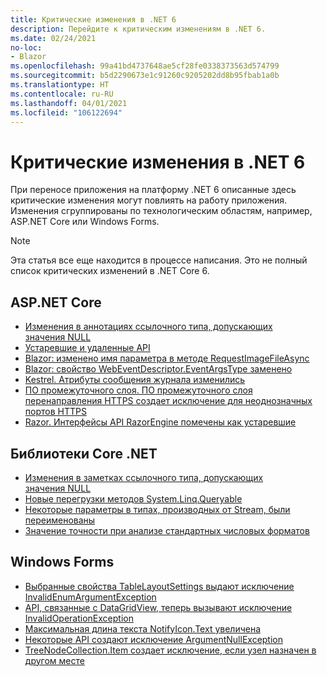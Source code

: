 ```yaml
---
title: Критические изменения в .NET 6
description: Перейдите к критическим изменениям в .NET 6.
ms.date: 02/24/2021
no-loc:
- Blazor
ms.openlocfilehash: 99a41bd4737648ae5cf28fe0338373563d574799
ms.sourcegitcommit: b5d2290673e1c91260c9205202dd8b95fbab1a0b
ms.translationtype: HT
ms.contentlocale: ru-RU
ms.lasthandoff: 04/01/2021
ms.locfileid: "106122694"
---
```

# <a name="breaking-changes-in-net-6"></a>Критические изменения в .NET 6

При переносе приложения на платформу .NET 6 описанные здесь критические изменения могут повлиять на работу приложения. Изменения сгруппированы по технологическим областям, например, ASP.NET Core или Windows Forms.

> [!NOTE]
> Эта статья все еще находится в процессе написания. Это не полный список критических изменений в .NET Core 6.

## <a name="aspnet-core"></a>ASP.NET Core

- [Изменения в аннотациях ссылочного типа, допускающих значения NULL](aspnet-core/6.0/nullable-reference-type-annotations-changed.md)
- [Устаревшие и удаленные API](aspnet-core/6.0/obsolete-removed-apis.md)
- [Blazor: изменено имя параметра в методе RequestImageFileAsync](aspnet-core/6.0/blazor-parameter-name-changed-in-method.md)
- [Blazor: свойство WebEventDescriptor.EventArgsType заменено](aspnet-core/6.0/blazor-eventargstype-property-replaced.md)
- [Kestrel. Атрибуты сообщения журнала изменились](aspnet-core/6.0/kestrel-log-message-attributes-changed.md)
- [ПО промежуточного слоя. ПО промежуточного слоя перенаправления HTTPS создает исключение для неоднозначных портов HTTPS](aspnet-core/6.0/middleware-ambiguous-https-ports-exception.md)
- [Razor. Интерфейсы API RazorEngine помечены как устаревшие](aspnet-core/6.0/razor-engine-apis-obsolete.md)

## <a name="core-net-libraries"></a>Библиотеки Core .NET

- [Изменения в заметках ссылочного типа, допускающих значения NULL](core-libraries/6.0/nullable-ref-type-annotation-changes.md)
- [Новые перегрузки методов System.Linq.Queryable](core-libraries/6.0/additional-linq-queryable-method-overloads.md)
- [Некоторые параметры в типах, производных от Stream, были переименованы](core-libraries/6.0/parameters-renamed-on-stream-derived-types.md)
- [Значение точности при анализе стандартных числовых форматов](core-libraries/6.0/numeric-format-parsing-handles-higher-precision.md)

## <a name="windows-forms"></a>Windows Forms

- [Выбранные свойства TableLayoutSettings выдают исключение InvalidEnumArgumentException](windows-forms/6.0/tablelayoutsettings-apis-throw-invalidenumargumentexception.md)
- [API, связанные с DataGridView, теперь вызывают исключение InvalidOperationException](windows-forms/6.0/null-owner-causes-invalidoperationexception.md)
- [Максимальная длина текста NotifyIcon.Text увеличена](windows-forms/6.0/notifyicon-text-max-text-length-increased.md)
- [Некоторые API создают исключение ArgumentNullException](windows-forms/6.0/apis-throw-argumentnullexception.md)
- [TreeNodeCollection.Item создает исключение, если узел назначен в другом месте](windows-forms/6.0/treenodecollection-item-throws-argumentexception.md)
